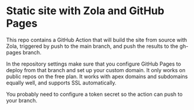 # Static site with Zola and GitHub Pages

This repo contains a GitHub Action that will build the site from source with Zola, triggered by push to the main branch, and push the results to the gh-pages branch.

In the repository settings make sure that you configure GitHub Pages to deploy from that branch and set up your custom domain. It only works on public repos on the free plan. It works with apex domains and subdomains equally well, and supports SSL automatically.

You probably need to configure a token secret so the action can push to your branch.
